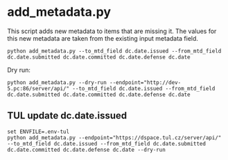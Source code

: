 # add_metadata.py

This script adds new metadata to items that are missing it. The values for this new metadata are taken from the existing input metadata field.
```
python add_metadata.py --to_mtd_field dc.date.issued --from_mtd_field dc.date.submitted dc.date.committed dc.date.defense dc.date
```
Dry run:
```
python add_metadata.py --dry-run --endpoint="http://dev-5.pc:86/server/api/" --to_mtd_field dc.date.issued --from_mtd_field dc.date.submitted dc.date.committed dc.date.defense dc.date
```

## TUL update dc.date.issued

```
set ENVFILE=.env-tul
python add_metadata.py --endpoint="https://dspace.tul.cz/server/api/" --to_mtd_field dc.date.issued --from_mtd_field dc.date.submitted dc.date.committed dc.date.defense dc.date --dry-run
```